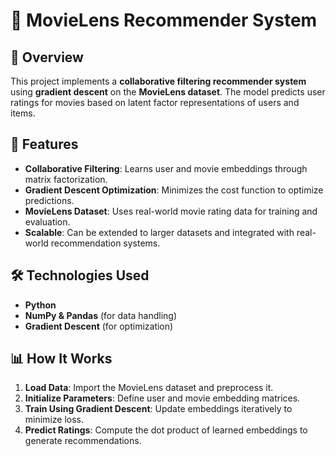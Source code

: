 # 🎥 MovieLens Recommender System  

## 📌 Overview  
This project implements a **collaborative filtering recommender system** using **gradient descent** on the **MovieLens dataset**. The model predicts user ratings for movies based on latent factor representations of users and items.  

## 🚀 Features  
- **Collaborative Filtering**: Learns user and movie embeddings through matrix factorization.  
- **Gradient Descent Optimization**: Minimizes the cost function to optimize predictions.  
- **MovieLens Dataset**: Uses real-world movie rating data for training and evaluation.  
- **Scalable**: Can be extended to larger datasets and integrated with real-world recommendation systems.  

## 🛠️ Technologies Used  
- **Python**  
- **NumPy & Pandas** (for data handling)  
- **Gradient Descent** (for optimization)  

## 📊 How It Works  
1. **Load Data**: Import the MovieLens dataset and preprocess it.  
2. **Initialize Parameters**: Define user and movie embedding matrices.  
3. **Train Using Gradient Descent**: Update embeddings iteratively to minimize loss.  
4. **Predict Ratings**: Compute the dot product of learned embeddings to generate recommendations.  
